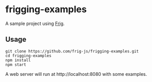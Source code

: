 # frigging-examples

A sample project using [Frig](http://github.com/frig-js/frig).

## Usage

```
git clone https://github.com/frig-js/frigging-examples.git
cd frigging-examples
npm install
npm start
```

A web server will run at http://localhost:8080 with some examples.


